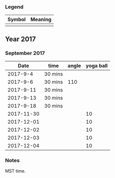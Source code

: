 ### Legend

| Symbol            | Meaning               |
|-------------------|-----------------------|
| ||


## Year 2017

### September 2017

| Date       | time | angle | yoga ball |
|-----------|---------------|---------------|---------------|
|2017-9-4 | 30 mins |  ||
|2017-9-6 | 30 mins | 110 ||
|2017-9-11 | 30 mins |     ||
|2017-9-13 | 30 mins |     ||
|2017-9-18 | 30 mins |     ||
|2017-11-30 |  |     | 10 |
|2017-12-01 |  |     | 10 |
|2017-12-02 |  |     | 10 |
|2017-12-03 |  |     | 10 |
|2017-12-04 |  |     | 10 |

### Notes

MST time.

